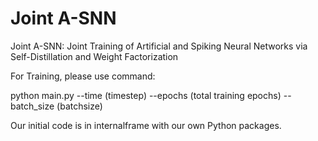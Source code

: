 # Joint A-SNN

Joint A-SNN: Joint Training of Artificial and Spiking Neural Networks via Self-Distillation and Weight Factorization

For Training, please use command:

python main.py 
--time (timestep) --epochs (total training epochs)  --batch_size (batchsize)

Our initial code is in internalframe with our own Python packages.
